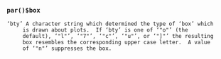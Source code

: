 ### `par()$box`

    ‘bty’ A character string which determined the type of ‘box’ which
         is drawn about plots.  If ‘bty’ is one of ‘"o"’ (the
         default), ‘"l"’, ‘"7"’, ‘"c"’, ‘"u"’, or ‘"]"’ the resulting
         box resembles the corresponding upper case letter.  A value
         of ‘"n"’ suppresses the box.
